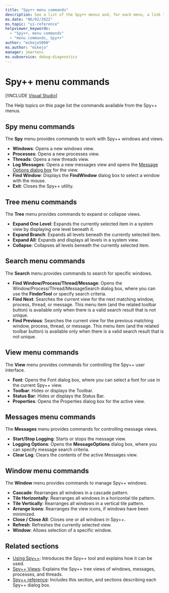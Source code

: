```yaml
---
title: "Spy++ menu commands"
description: See a list of the Spy++ menus and, for each menu, a link to further information.
ms.date: "06/02/2022"
ms.topic: "ui-reference"
helpviewer_keywords:
  - "Spy++, menu commands"
  - "menu commands, Spy++"
author: "mikejo5000"
ms.author: "mikejo"
manager: jmartens
ms.subservice: debug-diagnostics
---
```

# Spy++ menu commands

[!INCLUDE [Visual Studio](~/includes/applies-to-version/vs-windows-only.md)]

The Help topics on this page list the commands available from the Spy++ menus.

## Spy menu commands

The **Spy** menu provides commands to work with Spy++ windows and views.

- **Windows**: Opens a new windows view.
- **Processes**: Opens a new processes view.
- **Threads**: Opens a new threads view.
- **Log Messages**: Opens a new messages view and opens the [Message Options dialog box](message-options-dialog-box.md) for the view.
- **Find Window**: Displays the **FindWindow** dialog box to select a window with the mouse.
- **Exit**: Closes the Spy++ utility.

## Tree menu commands

The **Tree** menu provides commands to expand or collapse views.

- **Expand One Level**: Expands the currently selected item in a system view by displaying one level beneath it.
- **Expand Branch**: Expands all levels beneath the currently selected item.
- **Expand All**: Expands and displays all levels in a system view.
- **Collapse**: Collapses all levels beneath the currently selected item.

## Search menu commands

The **Search** menu provides commands to search for specific windows.

- **Find Window/Process/Thread/Message**: Opens the Window/Process/Thread/MessageSearch dialog box, where you can use the **FinderTool** or specify search criteria.
- **Find Next**: Searches the current view for the next matching window, process, thread, or message. This menu item (and the related toolbar button) is available only when there is a valid search result that is not unique.
- **Find Previous**: Searches the current view for the previous matching window, process, thread, or message. This menu item (and the related toolbar button) is available only when there is a valid search result that is not unique.

## View menu commands

The **View** menu provides commands for controlling the Spy++ user interface.

- **Font**: Opens the Font dialog box, where you can select a font for use in the current Spy++ view.
- **Toolbar**: Hides or displays the Toolbar.
- **Status Bar**: Hides or displays the Status Bar.
- **Properties**: Opens the Properties dialog box for the active view.

## Messages menu commands

The **Messages** menu provides commands for controlling message views.

- **Start/Stop Logging**: Starts or stops the message view.
- **Logging Options**: Opens the **MessageOptions** dialog box, where you can specify message search criteria.
- **Clear Log**: Clears the contents of the active Messages view.

## Window menu commands

The **Window** menu provides commands to manage Spy++ windows.

- **Cascade**: Rearranges all windows in a cascade pattern.
- **Tile Horizontally**: Rearranges all windows in a horizontal tile pattern.
- **Tile Vertically**: Rearranges all windows in a vertical tile pattern.
- **Arrange Icons**: Rearranges the view icons, if windows have been minimized.
- **Close / Close All**: Closes one or all windows in Spy++.
- **Refresh**: Refreshes the currently selected view.
- **Window**: Allows selection of a specific window.

## Related sections

- [Using Spy++](using-spy-increment.md): Introduces the Spy++ tool and explains how it can be used.
- [Spy++ Views](spy-increment-views.md): Explains the Spy++ tree views of windows, messages, processes, and threads.
- [Spy++ reference](spy-increment-reference.md): Includes this section, and sections describing each Spy++ dialog box.